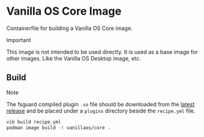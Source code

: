 # Vanilla OS Core Image

Containerfile for building a Vanilla OS Core image.

> [!IMPORTANT]
> This image is not intended to be used directly. It is used as a base image for other images.
> Like the Vanilla OS Desktop image, etc.

## Build

> [!NOTE]
> The fsguard compiled plugin `.so` file should be downloaded from the [latest release](https://github.com/Vanilla-OS/vib-fsguard/releases/latest) and be placed under a `plugins` directory beside the `recipe.yml` file.

```bash
vib build recipe.yml
podman image build -t vanillaos/core .
```
